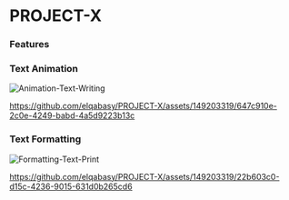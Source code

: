 # PROJECT-X


### Features
  ### Text Animation
  ![Animation-Text-Writing](https://github.com/elqabasy/PROJECT-X/assets/149203319/802a0797-dcdb-4050-9736-441218aee73e)
  

  https://github.com/elqabasy/PROJECT-X/assets/149203319/647c910e-2c0e-4249-babd-4a5d9223b13c


  
  ### Text Formatting
  ![Formatting-Text-Print](https://github.com/elqabasy/PROJECT-X/assets/149203319/cd78a402-101f-4663-937d-4e3e79891ebd)
  

  https://github.com/elqabasy/PROJECT-X/assets/149203319/22b603c0-d15c-4236-9015-631d0b265cd6



